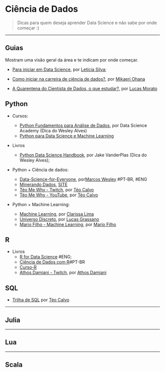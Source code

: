 # Ciência de Dados  

> Dicas para quem deseja aprender Data Science e não sabe por onde começar :)  

---

## Guias

Mostram uma visão geral da área e te indicam por onde começar.

- [Para iniciar em Data Science](https://colaboradados.com.br/blogposts/para-iniciar-em-data-science.html), por [Letícia Silva](https://twitter.com/dii_lua);

- [Como iniciar na carreira de ciência de dados?](https://medium.com/@mikaeriohana/como-iniciar-na-carreira-de-ci%C3%AAncia-de-dados-9b37aa525181), por [Mikaeri Ohana](https://https://twitter.com/mikaeriohana)

- [A Quarentena do Cientista de Dados, o que estudar?](https://medium.com/data-hackers/a-quarentena-do-cientista-de-dados-o-que-estudar-f6eefb0a7778), por [Lucas Morato](https://twitter.com/lmmfrederico)

## Python

- Cursos:
   - [Python Fundamentos para Análise de Dados](https://www.datascienceacademy.com.br/course?courseid=python-fundamentos), por Data Science Academy (Dica do Wesley Alves)
   - [Python para Data Science e Machine Learning](https://www.udemy.com/course/python-para-data-science-e-machine-learning/learn/)
   
- Livros
    - [Python Data Science Handbook](https://github.com/jakevdp/PythonDataScienceHandbook), por Jake VanderPlas (Dica do Wesley Alves);

- Python + Ciência de dados:
   - [Data-Science-for-Everyone](https://github.com/Marcos314/Data-Science-for-Everyone), por[Marcos Wesley](https://www.linkedin.com/in/marcos-wsa/) #PT-BR, #ENG
   - [Minerando Dados](https://www.youtube.com/c/MinerandoDados/videos), [SITE](www.minerandodados.com.br)
   - [Téo Me Why - Twitch](https://www.twitch.tv/teomewhy), por [Téo Calvo](https://www.linkedin.com/in/teocalvo/)
   - [Téo Me Why - YouTube](https://www.youtube.com/channel/UC-Xa9J9-B4jBOoBNIHkMMKA), por [Téo Calvo](https://www.linkedin.com/in/teocalvo/)

- Python + Machine Learning:
   - [Machine Learning](https://github.com/Clalloures/Machine-Learning), por [Clarissa Lima](https://www.linkedin.com/in/clarissa-lima-4a26b3149/)
   - [Universo Discreto](https://www.youtube.com/c/UniversoDiscreto/videos), por [Lucas Grassano](https://twitter.com/1iversodiscreto/)
   - [Mario Filho - Machine Learning](https://www.youtube.com/user/marionefilho), por [Mario Filho](https://www.linkedin.com/in/mariofilho/)

## R  

- Livros
   - [R for Data Science](https://r4ds.had.co.nz/) #ENG;
   - [Ciência de Dados com R](https://www.ibpad.com.br/o-que-fazemos/publicacoes/introducao-ciencia-de-dados-com-r)#PT-BR
   - [Curso-R](https://www.youtube.com/channel/UCTXuqtCYxPVEehq6fJY9GkA)
   - [Athos Damiani - Twitch](https://www.twitch.tv/athos_damiani), por [Athos Damiani](https://www.linkedin.com/in/athosdamiani/)

## SQL

   - [Trilha de SQL](https://youtube.com/playlist?list=PLvlkVRRKOYFQrPsRLU-53-No8c4e-RvHk) por [Téo Calvo](https://www.linkedin.com/in/teocalvo/)

---

## Julia  

---

## Lua  

---

## Scala

